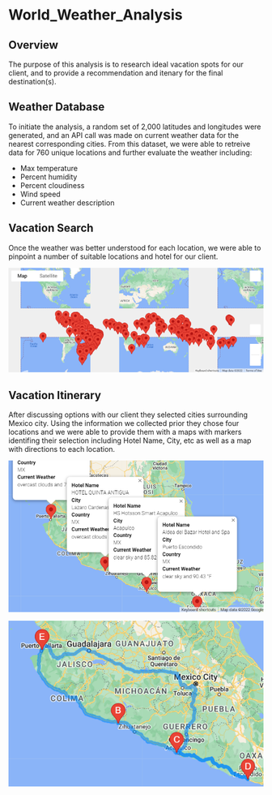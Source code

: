 # World_Weather_Analysis

## Overview

The purpose of this analysis is to research ideal vacation spots for our client, and to provide a recommendation and itenary for the final destination(s).

## Weather Database

To initiate the analysis, a random set of 2,000 latitudes and longitudes were generated, and an API call was made on current weather data for the nearest corresponding cities. From this dataset, we were able to retreive data for 760 unique locations and further evaluate the weather including:
- Max temperature
- Percent humidity
- Percent cloudiness
- Wind speed
- Current weather description

## Vacation Search

Once the weather was better understood for each location, we were able to pinpoint a number of suitable locations and hotel for our client.

![Vacation_Search/WeatherPy_vacation_map.png](Vacation_Search/WeatherPy_vacation_map.png)


## Vacation Itinerary

After discussing options with our client they selected cities surrounding Mexico city.  Using the information we collected prior they chose four locations and we were able to provide them with a maps with markers identifing their selection including Hotel Name, City, etc as well as a map with directions to each location.

![Vacation_Itinerary/WeatherPy_travel_map_markers.png](Vacation_Itinerary/WeatherPy_travel_map_markers.png)

![Vacation_Itinerary/WeatherPy_travel_map.png](Vacation_Itinerary/WeatherPy_travel_map.png)



